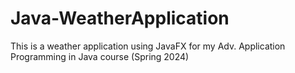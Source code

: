 # Java-WeatherApplication
This is a weather application using JavaFX for my Adv. Application Programming in Java course (Spring 2024)
